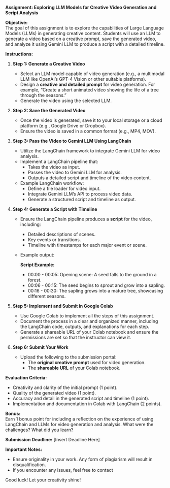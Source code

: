 **Assignment: Exploring LLM Models for Creative Video Generation and Script Analysis**

**Objective:**  
The goal of this assignment is to explore the capabilities of Large Language Models (LLMs) in generating creative content. Students will use an LLM to generate a video based on a creative prompt, save the generated video, and analyze it using Gemini LLM to produce a script with a detailed timeline.

**Instructions:**

1. **Step 1: Generate a Creative Video**

   - Select an LLM model capable of video generation (e.g., a multimodal LLM like OpenAI’s GPT-4 Vision or other suitable platforms).
   - Design a **creative and detailed prompt** for video generation. For example, “Create a short animated video showing the life of a tree through the seasons.”
   - Generate the video using the selected LLM.

2. **Step 2: Save the Generated Video**

   - Once the video is generated, save it to your local storage or a cloud platform (e.g., Google Drive or Dropbox).
   - Ensure the video is saved in a common format (e.g., MP4, MOV).

3. **Step 3: Pass the Video to Gemini LLM Using LangChain**

   - Utilize the LangChain framework to integrate Gemini LLM for video analysis.
   - Implement a LangChain pipeline that:
     - Takes the video as input.
     - Passes the video to Gemini LLM for analysis.
     - Outputs a detailed script and timeline of the video content.
   - Example LangChain workflow:
     - Define a file loader for video input.
     - Integrate Gemini LLM’s API to process video data.
     - Generate a structured script and timeline as output.

4. **Step 4: Generate a Script with Timeline**

   - Ensure the LangChain pipeline produces a **script** for the video, including:
     - Detailed descriptions of scenes.
     - Key events or transitions.
     - Timeline with timestamps for each major event or scene.
   - Example output:

     **Script Example:**

     - 00:00 - 00:05: Opening scene: A seed falls to the ground in a forest.
     - 00:06 - 00:15: The seed begins to sprout and grow into a sapling.
     - 00:16 - 00:30: The sapling grows into a mature tree, showcasing different seasons.

5. **Step 5: Implement and Submit in Google Colab**

   - Use Google Colab to implement all the steps of this assignment.
   - Document the process in a clear and organized manner, including the LangChain code, outputs, and explanations for each step.
   - Generate a shareable URL of your Colab notebook and ensure the permissions are set so that the instructor can view it.

6. **Step 6: Submit Your Work**
   - Upload the following to the submission portal:
     - The **original creative prompt** used for video generation.
     - The **shareable URL** of your Colab notebook.

**Evaluation Criteria:**

- Creativity and clarity of the initial prompt (1 point).
- Quality of the generated video (1 point).
- Accuracy and detail in the generated script and timeline (1 point).
- Implementation and documentation in Colab with LangChain (2 points).

**Bonus:**  
Earn 1 bonus point for including a reflection on the experience of using LangChain and LLMs for video generation and analysis. What were the challenges? What did you learn?

**Submission Deadline:** [Insert Deadline Here]

**Important Notes:**

- Ensure originality in your work. Any form of plagiarism will result in disqualification.
- If you encounter any issues, feel free to contact

Good luck! Let your creativity shine!
